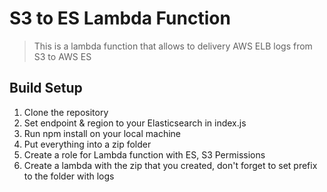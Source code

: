 # S3 to ES Lambda Function

> This is a lambda function that allows to delivery AWS ELB logs from S3 to AWS ES

## Build Setup
  1. Clone the repository
  2. Set endpoint & region to your Elasticsearch in index.js
  3. Run npm install on your local machine
  4. Put everything into a zip folder
  5. Create a role for Lambda function with ES, S3 Permissions
  6. Create a lambda with the zip that you created, don't forget to set prefix to the folder with logs 

